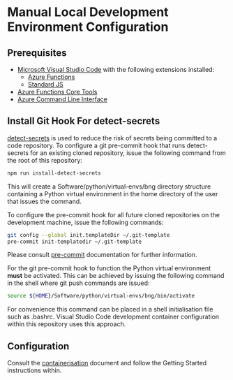 # Manual Local Development Environment Configuration

## Prerequisites

* [Microsoft Visual Studio Code](https://code.visualstudio.com/) with the following extensions installed:
  * [Azure Functions](https://marketplace.visualstudio.com/items?itemName=ms-azuretools.vscode-azurefunctions)
  * [Standard JS](https://marketplace.visualstudio.com/items?itemName=standard.vscode-standard)
* [Azure Functions Core Tools](https://docs.microsoft.com/en-us/azure/azure-functions/functions-run-local)
* [Azure Command Line Interface](https://docs.microsoft.com/en-us/cli/azure/)

## Install Git Hook For detect-secrets

[detect-secrets](https://github.com/Yelp/detect-secrets) is used to reduce the risk of secrets being committed to a code repository.
 To configure a git pre-commit hook that runs detect-secrets for an existing cloned repository, issue the following command from the
 root of this repository:

 ```sh
npm run install-detect-secrets
 ```

This will create a Software/python/virtual-envs/bng directory structure containing a Python virtual environment in the home directory
of the user that issues the command.

To configure the pre-commit hook for all future cloned repositories on the development machine, issue the following commands:

```sh
git config --global init.templateDir ~/.git-template
pre-commit init-templatedir ~/.git-template
```

Please consult [pre-commit](https://pre-commit.com/) documentation for further information.

For the git pre-commit hook to function the Python virtual environment **must** be activated. This can be achieved by issuing the following command in the shell
where git push commands are issued:

```sh
source ${HOME}/Software/python/virtual-envs/bng/bin/activate
```

For convenience this command can be placed in a shell initialisation file such as .bashrc. Visual Studio Code development container configuration within this repository
uses this approach.

## Configuration

Consult the [containerisation](./containerisation.md) document and follow the Getting Started instructions within.
